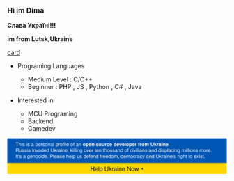 ### Hi im Dima

**Слава Україні!!!**

**im from Lutsk,Ukraine** 

[card](https://dimutch833.github.io/dimutch833/about.html)

- Programing Languages
   * Medium Level : C/C++
   * Beginner : PHP , JS , Python , C# , Java
   
- Interested in
  * MCU Programing
  * Backend
  * Gamedev
    
[![Stand With Ukraine](https://raw.githubusercontent.com/vshymanskyy/StandWithUkraine/main/banner-personal-page.svg)](https://stand-with-ukraine.pp.ua)
